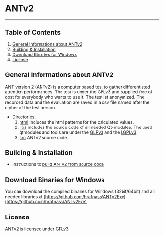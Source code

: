 # ANTv2
***
## Table of Contents
1. [General Informations about ANTv2](#general-informations)
2. [Building & Installation](#building-&-installation)
3. [Download Binaries for Windows](#download-binaries)
4. [License](#license)

## General Informations about ANTv2
ANT version 2 (ANTv2) is a computer based test to gather differentiated attention performances. The test is under the GPLv3 and supplied free of cost for everybody who wants to use it. The test ist anonymized. The recorded data and the evaluation are saved in a csv file named after the cipher of the test person.

* Directories:
    1. [html](html) includes the html patterns for the calculated values.
    2. [libs](libs) includes the source code of all needed Qt-modules. The used qtmodules and tools are under the [GLPv3](COPYING) and the [LGPLv3](COPYING.LESSER)
    3. [src](src) ANTv2 source code.



## Building & Installation
* Instructions to [build ANTv2 from source code](BUILDING.md)


## Download Binaries for Windows

You can download the compiled binaries for Windows (32bit/64bit) and all needed libraries at [https://github.com/hrafnass/ANTv2Exe](https://github.com/hrafnass/ANTv2Exe)


## License
ANTv2 is licensed under [GPLv3](LICENSE)

